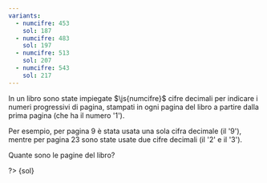 ```yaml
---
variants:
  - numcifre: 453
    sol: 187
  - numcifre: 483
    sol: 197
  - numcifre: 513
    sol: 207
  - numcifre: 543
    sol: 217
---
```


In un libro sono state impiegate $\js{numcifre}$ cifre decimali per indicare i numeri progressivi di pagina, stampati in ogni pagina del libro a partire dalla prima pagina (che ha il numero '1').

Per esempio, per pagina 9 è stata usata una sola cifra decimale (il '9'), mentre per pagina 23 sono state usate due cifre decimali (il '2' e il '3').

Quante sono le pagine del libro?

?> {sol}
